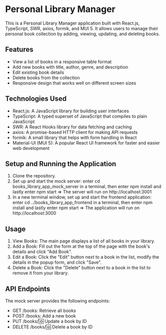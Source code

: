 # Personal Library Manager

This is a Personal Library Manager application built with React.js, TypeScript, SWR, axios, formik, and MUI 5. It allows users to manage their personal book collection by adding, viewing, updating, and deleting books.

## Features

- View a list of books in a responsive table format
- Add new books with title, author, genre, and description
- Edit existing book details
- Delete books from the collection
- Responsive design that works well on different screen sizes

## Technologies Used

- React.js: A JavaScript library for building user interfaces
- TypeScript: A typed superset of JavaScript that compiles to plain JavaScript
- SWR: A React Hooks library for data fetching and caching
- axios: A promise-based HTTP client for making API requests
- formik: A small library that helps with form handling in React
- Material-UI (MUI 5): A popular React UI framework for faster and easier web development

## Setup and Running the Application

1. Clone the repository.
2. Set up and start the mock server:
 enter cd books_library_app_mock_server in a terminal, then enter npm install and lastly enter npm start  => The server will run on http://localhost:3001
4. In a new terminal window, set up and start the frontend application: enter cd ../books_library_app_frontend in a terminal, then enter npm install and lastly enter npm start => The application will run on http://localhost:3000

## Usage

1. View Books: The main page displays a list of all books in your library.
2. Add a Book: Fill out the form at the top of the page with the book's details and click "Add Book".
3. Edit a Book: Click the "Edit" button next to a book in the list, modify the details in the popup form, and click "Save".
4. Delete a Book: Click the "Delete" button next to a book in the list to remove it from your library.

## API Endpoints

The mock server provides the following endpoints:

- GET /books: Retrieve all books
- POST /books: Add a new book
- PUT /books/:id: Update a book by ID
- DELETE /books/:id: Delete a book by ID
